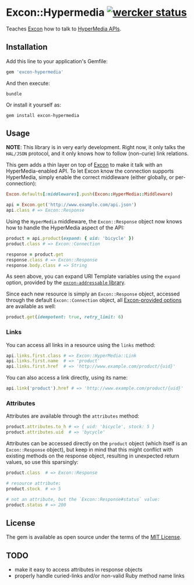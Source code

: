 # Excon::Hypermedia [![wercker status](https://app.wercker.com/status/f3fd6cf2045566072ef26354d5a73e9f/s/master "wercker status")](https://app.wercker.com/project/bykey/f3fd6cf2045566072ef26354d5a73e9f)

Teaches [Excon][] how to talk to [HyperMedia APIs][hypermedia].

## Installation

Add this line to your application's Gemfile:

```ruby
gem 'excon-hypermedia'
```

And then execute:

```shell
bundle
```

Or install it yourself as:

```shell
gem install excon-hypermedia
```

## Usage

**NOTE**: This library is in very early development. Right now, it only talks
the `HAL/JSON` protocol, and it only knows how to follow (non-curie) link
relations.

This gem adds a thin layer on top of [Excon][excon] to make it talk with an
HyperMedia-enabled API. To let Excon know the connection supports HyperMedia,
simply enable the correct middleware (either globally, or per-connection):

```ruby
Excon.defaults[:middlewares].push(Excon::HyperMedia::Middleware)

api = Excon.get('http://www.example.com/api.json')
api.class # => Excon::Response
```

Using the `HyperMedia` middleware, the `Excon::Response` object now knows how
to handle the HyperMedia aspect of the API:

```ruby
product = api.product(expand: { uid: 'bicycle' })
product.class # => Excon::Connection

response = product.get
response.class # => Excon::Response
response.body.class # => String
```

As seen above, you can expand URI Template variables using the `expand` option,
provided by the [`excon-addressable` library][excon-addressable].

Since each new resource is simply an `Excon::Response` object, accessed through
the default `Excon::Connection` object, all [Excon-provided options][options]
are available as well:

```ruby
product.get(idempotent: true, retry_limit: 6)
```

### Links

You can access all links in a resource using the `links` method:

```ruby
api.links.first.class # => Excon::HyperMedia::Link
api.links.first.name  # => 'product'
api.links.first.href  # => 'http://www.example.com/product/{uid}'
```

You can also access a link directly, using its name:

```ruby
api.link('product').href # => 'http://www.example.com/product/{uid}'
```

### Attributes

Attributes are available through the `attributes` method:

```ruby
product.attributes.to_h # => { uid: 'bicycle', stock: 5 }
product.attributes.uid  # => 'bycycle'
```

Attributes can be accessed directly on the `product` object (which itself is an
`Excon::Response` object), but keep in mind that this might conflict with
existing methods on the response object, resulting in unexpected return values,
so use this sparsingly:

```ruby
product.class  # => Excon::Response

# resource attribute:
product.stock  # => 5

# not an attribute, but the `Excon::Response#status` value:
product.status # => 200
```

## License

The gem is available as open source under the terms of the [MIT License](http://opensource.org/licenses/MIT).

## TODO

* make it easy to access attributes in response objects
* properly handle curied-links and/or non-valid Ruby method name links

[excon]: https://github.com/excon/excon
[hypermedia]: https://en.wikipedia.org/wiki/HATEOAS
[excon-addressable]: https://github.com/JeanMertz/excon-addressable
[options]: https://github.com/excon/excon#options
